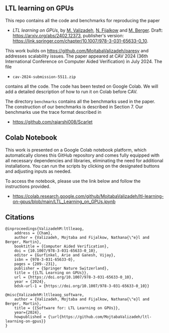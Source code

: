 ## LTL learning on GPUs

This repo contains all the code and benchmarks for reproducing the paper

- *LTL learning on GPUs*, by [M. Valizadeh](https://www.linkedin.com/in/mojtaba-valizadeh-phd-3b98b67a/), [N. Fijalkow](https://games-automata-play.com/) and [M. Berger](https://martinfriedrichberger.net/). Draft: https://arxiv.org/abs/2402.12373, publisher's version: https://link.springer.com/chapter/10.1007/978-3-031-65633-0_10.

This work builds on https://github.com/MojtabaValizadeh/paresy and addresses scalability issues. The paper  appeared at CAV 2024 (36th International Conference on Computer Aided Verification) in July 2024. The file 

- `cav-2024-submission-5511.zip`

contains all the code. The code has been tested on Google Colab. We will add a detailed description of how to run it on Colab before CAV.

The directory `benchmarks` contains all the benchmarks used in the paper. The construction of our benchmarks is described in Section 7. Our benchmarks use the  trace format described in 

- https://github.com/rajarshi008/Scarlet

## Colab Notebook
This work is presented on a Google Colab notebook platform, which automatically clones this GitHub repository and comes fully equipped with all necessary dependencies and libraries, eliminating the need for additional installations. You can run the scripts by clicking on the designated buttons and adjusting inputs as needed.

To access the notebook, please use the link below and follow the instructions provided.
- https://colab.research.google.com/github/MojtabaValizadeh/ltl-learning-on-gpus/blob/main/LTL_Learning_on_GPUs.ipynb

## Citations

```
@inproceedings{ValizadehM:ltlleaog,
	address = {Cham},
	author = {Valizadeh, Mojtaba and Fijalkow, Nathana{\"e}l and Berger, Martin},
	booktitle = {Computer Aided Verification},
	doi = {10.1007/978-3-031-65633-0_10},
	editor = {Gurfinkel, Arie and Ganesh, Vijay},
	isbn = {978-3-031-65633-0},
	pages = {209--231},
	publisher = {Springer Nature Switzerland},
	title = {{LTL Learning on GPUs}},
	url = {https://doi.org/10.1007/978-3-031-65633-0_10},
	year = {2024},
	bdsk-url-1 = {https://doi.org/10.1007/978-3-031-65633-0_10}}
```

```
@misc{ValizadehM:ltlleaog_software,
    author = {Valizadeh, Mojtaba and Fijalkow, Nathana{\"e}l and Berger, Martin},
    title = {{Software for: LTL Learning on GPUs}}, 
	year={2024},
    howpublished = {\url{https://github.com/MojtabaValizadeh/ltl-learning-on-gpus}}
}
